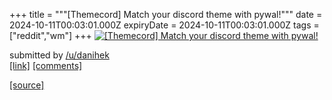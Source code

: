 +++
title = """[Themecord] Match your discord theme with pywal!"""
date = 2024-10-11T00:03:01.000Z
expiryDate = 2024-10-11T00:03:01.000Z
tags = ["reddit","wm"]
+++
[![[Themecord] Match your discord theme with pywal!](https://external-preview.redd.it/c2FoamY2ODBxMHVkMfbBsZOYUWIZzYKqjLNv3FnqyS_ZVQaf1y7RpWyjgPAd.png?width=640&crop=smart&auto=webp&s=5d65544e786570f23bdc9fe86e8324b74d2c6510 "[Themecord] Match your discord theme with pywal!")](https://www.reddit.com/r/unixporn/comments/1g0wxxc/themecord_match_your_discord_theme_with_pywal/)

submitted by [/u/danihek](https://www.reddit.com/user/danihek)  
[\[link\]](https://v.redd.it/ejr1m680q0ud1) [\[comments\]](https://www.reddit.com/r/unixporn/comments/1g0wxxc/themecord_match_your_discord_theme_with_pywal/)

[[source]](https://www.reddit.com/r/unixporn/comments/1g0wxxc/themecord_match_your_discord_theme_with_pywal/)
